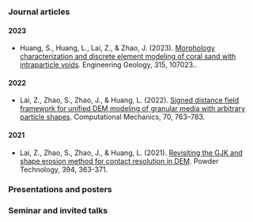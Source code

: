 ###

### Journal articles

#### 2023

- Huang, S., Huang, L., Lai, Z., & Zhao, J. (2023). [Morphology characterization and discrete element modeling of coral sand with intraparticle voids](https://doi.org/10.1016/j.enggeo.2023.107023). Engineering Geology, 315, 107023..

#### 2022

- Lai, Z., Zhao, S., Zhao, J., & Huang, L. (2022). [Signed distance field framework for unified DEM modeling of granular media with arbitrary particle shapes](https://doi.org/10.1007/s00466-022-02220-8). Computational Mechanics, 70, 763–783.

#### 2021

- Lai, Z., Zhao, S., Zhao, J., & Huang, L. (2021). [Revisiting the GJK and shape erosion method for contact resolution in DEM](https://doi.org/10.1016/j.powtec.2021.08.068). Powder Technology, 394, 363-371.

### Presentations and posters

### Seminar and invited talks